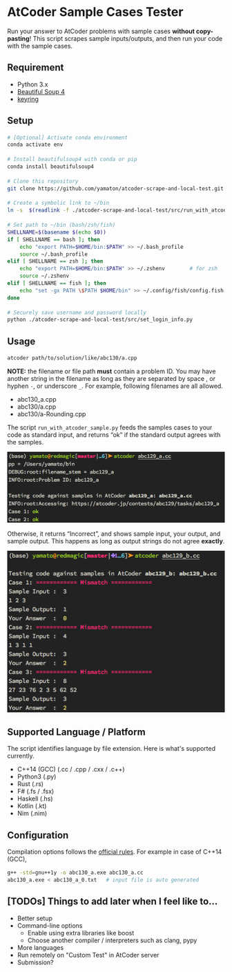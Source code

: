 # AtCoder Sample Cases Tester

Run your answer to AtCoder problems with sample cases **without copy-pasting**! This script scrapes sample inputs/outputs, and then run your code with the sample cases.


## Requirement

- Python 3.x
- [Beautiful Soup 4](<http://www.crummy.com/software/BeautifulSoup/>)
- [keyring](https://github.com/jaraco/keyring)


## Setup

```bash
# [Optional] Activate conda environment
conda activate env

# Install beautifulsoup4 with conda or pip
conda install beautifulsoup4

# Clone this repository
git clone https://github.com/yamaton/atcoder-scrape-and-local-test.git

# Create a symbolic link to ~/bin
ln -s  $(readlink -f ./atcoder-scrape-and-local-test/src/run_with_atcoder_sample.py) ~/bin/atcoder

# Set path to ~/bin (bash/zsh/fish)
SHELLNAME=$(basename $(echo $0))
if [ SHELLNAME == bash ]; then
    echo "export PATH=$HOME/bin:$PATH" >> ~/.bash_profile
    source ~/.bash_profile
elif [ SHELLNAME == zsh ]; then
    echo "export PATH=$HOME/bin:$PATH" >> ~/.zshenv        # for zsh
    source ~/.zshenv
elif [ SHELLNAME == fish ]; then
    echo "set -gx PATH \$PATH $HOME/bin" >> ~/.config/fish/config.fish
done

# Securely save username and password locally
python ./atcoder-scrape-and-local-test/src/set_login_info.py
```


## Usage

```bash
atcoder path/to/solution/like/abc130/a.cpp
```


**NOTE:** the filename or file path **must** contain a problem ID. You may have another
string in the filename as long as they are separated by space , or hyphen
`-`, or underscore `_`. For example, following filenames are all allowed.

* abc130_a.cpp
* abc130/a.cpp
* abc130/a-Rounding.cpp


The script `run_with_atcoder_sample.py` feeds the samples cases to your code as standard input, and returns “ok” if the standard output agrees with the samples.

![](./screenshots/ok.png)



Otherwise, it returns “Incorrect”, and shows sample input, your output, and sample output. This happens as long as output strings do not agree **exactly**.

![](./screenshots/mismatch.png)



## Supported Language / Platform

The script identifies language by file extension. Here is what's supported currently.

* C++14 (GCC) (.cc / .cpp / .cxx / .c++)
* Python3 (.py)
* Rust (.rs)
* F# (.fs / .fsx)
* Haskell (.hs)
* Kotlin (.kt)
* Nim (.nim)



## Configuration

Compilation options follows the [official rules](https://atcoder.jp/contests/agc034/rules). For example in case of C++14 (GCC),

```bash
g++ -std=gnu++1y -o abc130_a.exe abc130_a.cc
abc130_a.exe < abc130_a_0.txt   # input file is auto generated
```


## [TODOs] Things to add later when I feel like to…

* Better setup
* Command-line options
  * Enable using extra libraries like boost
  * Choose another compiler / interpreters such as clang, pypy
* More languages
* Run remotely on "Custom Test" in AtCoder server
* Submission?
